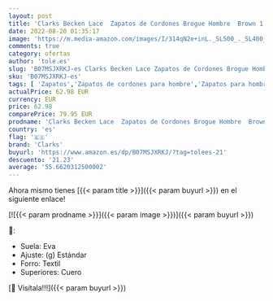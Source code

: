 ```yaml
---
layout: post
title: 'Clarks Becken Lace  Zapatos de Cordones Brogue Hombre  Brown 1  41.5 EU'
date: 2022-08-20 01:35:17
image: 'https://m.media-amazon.com/images/I/314qN2e+inL._SL500_._SL400_.jpg'
comments: true
category: ofertas
author: 'tole.es'
slug: 'B07MSJXRKJ-es Clarks Becken Lace Zapatos de Cordones Brogue Hombre Brown...'
sku: 'B07MSJXRKJ-es'
tags: [ 'Zapatos','Zapatos de cordones para hombre','Zapatos para hombre','Zapatos y complementos','clarks','zapatos','🇪🇸', ]
actualPrice: 62.98 EUR
currency: EUR
price: 62.98
comparePrice: 79.95 EUR
prodname: 'Clarks Becken Lace  Zapatos de Cordones Brogue Hombre  Brown 1  41.5 EU'
country: 'es'
flag: '🇪🇸'
brand: 'Clarks'
buyurl: 'https://www.amazon.es/dp/B07MSJXRKJ/?tag=tolees-21'
descuento: '21.23'
average: '55.6620312500002'
---
```


Ahora mismo tienes [{{< param title >}}]({{< param buyurl >}}) en el siguiente enlace!

[![{{< param prodname >}}]({{< param image >}})]({{< param buyurl >}})

🔎:

- Suela: Eva
- Ajuste: (g) Estándar
- Forro: Textil
- Superiores: Cuero

[🛒 Visítala!!!]({{< param buyurl >}})
